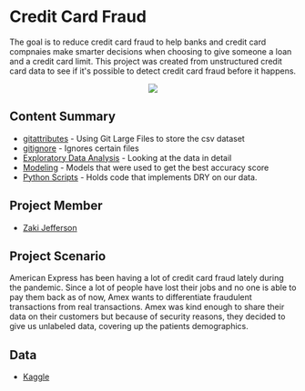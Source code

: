 # Credit Card Fraud
The goal is to reduce credit card fraud to help banks and credit card compnaies make smarter decisions when choosing to give someone a loan and a credit card limit.
This project was created from unstructured credit card data to see if it's possible to detect credit card fraud before it happens.

<p align="center">
  <img src="https://i.insider.com/5bbd145294750c2c154ff237?width=1100&format=jpeg&auto=webp">
</p>

## Content Summary
- [gitattributes](https://github.com/jeffersonzaki/Credit-Card-Fraud/blob/master/.gitattributes) - Using Git Large Files to store the csv dataset
- [gitignore](https://github.com/jeffersonzaki/Credit-Card-Fraud/blob/master/.gitignore) - Ignores certain files
- [Exploratory Data Analysis](https://github.com/jeffersonzaki/Credit-Card-Fraud/blob/master/EDA.ipynb) - Looking at the data in detail
- [Modeling](https://github.com/jeffersonzaki/Credit-Card-Fraud/blob/master/modeling.ipynb) - Models that were used to get the best accuracy score
- [Python Scripts](https://github.com/jeffersonzaki/Credit-Card-Fraud/blob/master/scripts.py) - Holds code that implements DRY on our data.

## Project Member
- [Zaki Jefferson](https://github.com/jeffersonzaki)

## Project Scenario
American Express has been having a lot of credit card fraud lately during the pandemic. Since a lot of people have lost their jobs and no one is able to pay them back as of now, Amex wants to differentiate fraudulent transactions from real transactions. Amex was kind enough to share their data on their customers but because of security reasons, they decided to give us unlabeled data, covering up the patients demographics.

## Data
- [Kaggle](https://www.kaggle.com/mlg-ulb/creditcardfraud)
